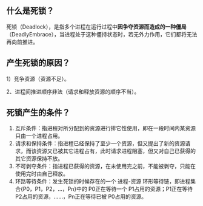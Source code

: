## 什么是死锁？

死锁（Deadlock），是指多个进程在运行过程中**因争夺资源而造成的一种僵局**（DeadlyEmbrace），当进程处于这种僵持状态时，若无外力作用，它们都将无法再向前推进。

## 产生死锁的原因？

1）竞争资源（资源不足）。

2、进程间推进顺序非法（请求和释放资源的顺序不当）。

## 死锁产生的条件？

1. 互斥条件：指进程对所分配到的资源进行排它性使用，即在一段时间内某资源只由一个进程占用。
2. 请求和保持条件：指进程已经保持了至少一个资源，但又提出了新的资源请求，而该资源又已被其它进程占有，此时请求进程阻塞，但又对自己已获得的其它资源保持不放。
3. 不可剥夺条件：指进程已获得的资源，在未使用完之前，不能被剥夺，只能在使用完时由自己释放。
4. 环路等待条件：发生死锁的时候存在的一个 进程-资源 环形等待链，即进程集合{P0，P1，P2，…，Pn}中的 P0正在等待一个 P1占用的资源；P1正在等待 P2占用的资源，……，Pn正在等待已被 P0占用的资源。